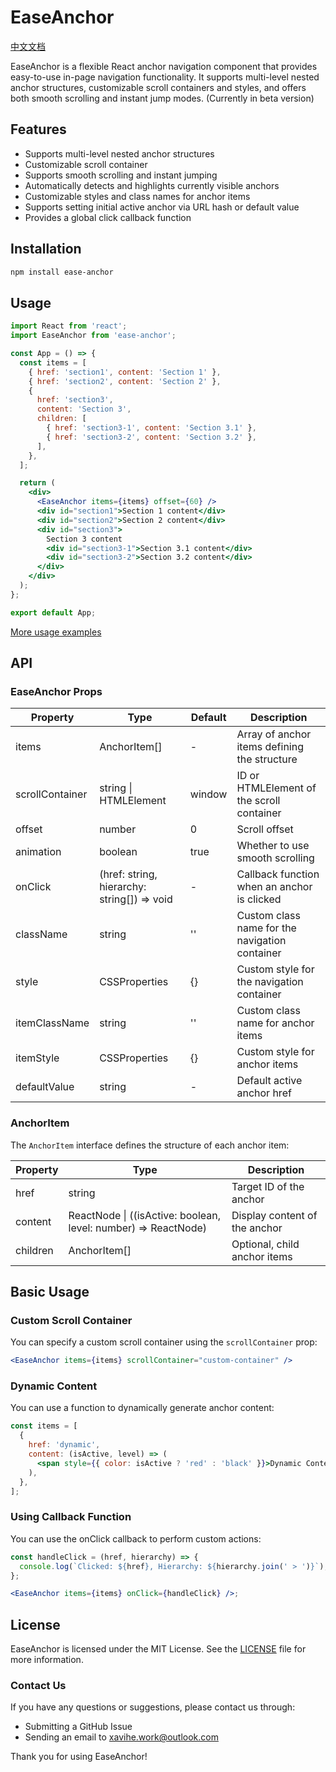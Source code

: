 # EaseAnchor

[中文文档](./README-CN.md)

EaseAnchor is a flexible React anchor navigation component that provides easy-to-use in-page navigation functionality. It supports multi-level nested anchor structures, customizable scroll containers and styles, and offers both smooth scrolling and instant jump modes. (Currently in beta version)

## Features

- Supports multi-level nested anchor structures
- Customizable scroll container
- Supports smooth scrolling and instant jumping
- Automatically detects and highlights currently visible anchors
- Customizable styles and class names for anchor items
- Supports setting initial active anchor via URL hash or default value
- Provides a global click callback function

## Installation

```bash
npm install ease-anchor
```

## Usage

```jsx
import React from 'react';
import EaseAnchor from 'ease-anchor';

const App = () => {
  const items = [
    { href: 'section1', content: 'Section 1' },
    { href: 'section2', content: 'Section 2' },
    {
      href: 'section3',
      content: 'Section 3',
      children: [
        { href: 'section3-1', content: 'Section 3.1' },
        { href: 'section3-2', content: 'Section 3.2' },
      ],
    },
  ];

  return (
    <div>
      <EaseAnchor items={items} offset={60} />
      <div id="section1">Section 1 content</div>
      <div id="section2">Section 2 content</div>
      <div id="section3">
        Section 3 content
        <div id="section3-1">Section 3.1 content</div>
        <div id="section3-2">Section 3.2 content</div>
      </div>
    </div>
  );
};

export default App;
```

[More usage examples](./demo/src/App.jsx)

## API

### EaseAnchor Props

| Property        | Type                                        | Default | Description                                    |
| --------------- | ------------------------------------------- | ------- | ---------------------------------------------- |
| items           | AnchorItem[]                                | -       | Array of anchor items defining the structure   |
| scrollContainer | string \| HTMLElement                       | window  | ID or HTMLElement of the scroll container      |
| offset          | number                                      | 0       | Scroll offset                                  |
| animation       | boolean                                     | true    | Whether to use smooth scrolling                |
| onClick         | (href: string, hierarchy: string[]) => void | -       | Callback function when an anchor is clicked    |
| className       | string                                      | ''      | Custom class name for the navigation container |
| style           | CSSProperties                               | {}      | Custom style for the navigation container      |
| itemClassName   | string                                      | ''      | Custom class name for anchor items             |
| itemStyle       | CSSProperties                               | {}      | Custom style for anchor items                  |
| defaultValue    | string                                      | -       | Default active anchor href                     |

### AnchorItem

The `AnchorItem` interface defines the structure of each anchor item:

| Property | Type                                                           | Description                   |
| -------- | -------------------------------------------------------------- | ----------------------------- |
| href     | string                                                         | Target ID of the anchor       |
| content  | ReactNode \| ((isActive: boolean, level: number) => ReactNode) | Display content of the anchor |
| children | AnchorItem[]                                                   | Optional, child anchor items  |

## Basic Usage

### Custom Scroll Container

You can specify a custom scroll container using the `scrollContainer` prop:

```jsx
<EaseAnchor items={items} scrollContainer="custom-container" />
```

### Dynamic Content

You can use a function to dynamically generate anchor content:

```jsx
const items = [
  {
    href: 'dynamic',
    content: (isActive, level) => (
      <span style={{ color: isActive ? 'red' : 'black' }}>Dynamic Content (Level: {level})</span>
    ),
  },
];
```

### Using Callback Function

You can use the onClick callback to perform custom actions:

```jsx
const handleClick = (href, hierarchy) => {
  console.log(`Clicked: ${href}, Hierarchy: ${hierarchy.join(' > ')}`);
};

<EaseAnchor items={items} onClick={handleClick} />;
```

## License

EaseAnchor is licensed under the MIT License. See the [LICENSE](./LICENSE) file for more information.

### Contact Us

If you have any questions or suggestions, please contact us through:

- Submitting a GitHub Issue
- Sending an email to xavihe.work@outlook.com

Thank you for using EaseAnchor!
